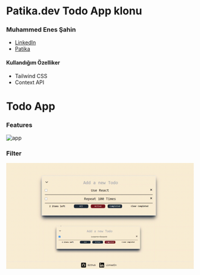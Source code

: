 # Patika.dev Todo App klonu 

###  Muhammed Enes Şahin

- [LinkedIn](https://www.linkedin.com/in/muhammed-enes-%C5%9Fahin-8a882717b/)
- [Patika](https://app.patika.dev/cyclones)


#### Kullandığım Özelliker
- Tailwind CSS
- Context API

# Todo App 

### Features
![app](tanitim.gif)

### Filter 
![Filter](filter.gif)
